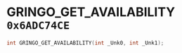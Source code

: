 # GRINGO_GET_AVAILABILITY `0x6ADC74CE`

```cpp
int GRINGO_GET_AVAILABILITY(int _Unk0, int _Unk1);
```